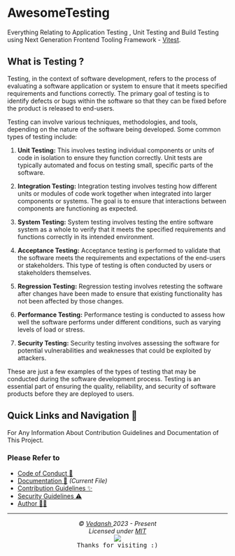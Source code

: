 # AwesomeTesting
Everything Relating to Application Testing , Unit Testing and Build Testing using Next Generation Frontend Tooling Framework - [Vitest](https://vitest.dev). 

## What is Testing ?

Testing, in the context of software development, refers to the process of evaluating a software application or system to ensure that it meets specified requirements and functions correctly. The primary goal of testing is to identify defects or bugs within the software so that they can be fixed before the product is released to end-users.

Testing can involve various techniques, methodologies, and tools, depending on the nature of the software being developed. Some common types of testing include:

1. **Unit Testing:** This involves testing individual components or units of code in isolation to ensure they function correctly. Unit tests are typically automated and focus on testing small, specific parts of the software.

2. **Integration Testing:** Integration testing involves testing how different units or modules of code work together when integrated into larger components or systems. The goal is to ensure that interactions between components are functioning as expected.

3. **System Testing:** System testing involves testing the entire software system as a whole to verify that it meets the specified requirements and functions correctly in its intended environment.

4. **Acceptance Testing:** Acceptance testing is performed to validate that the software meets the requirements and expectations of the end-users or stakeholders. This type of testing is often conducted by users or stakeholders themselves.

5. **Regression Testing:** Regression testing involves retesting the software after changes have been made to ensure that existing functionality has not been affected by those changes.

6. **Performance Testing:** Performance testing is conducted to assess how well the software performs under different conditions, such as varying levels of load or stress.

7. **Security Testing:** Security testing involves assessing the software for potential vulnerabilities and weaknesses that could be exploited by attackers.

These are just a few examples of the types of testing that may be conducted during the software development process. Testing is an essential part of ensuring the quality, reliability, and security of software products before they are deployed to users.

## Quick Links and Navigation 🧭

For Any Information About Contribution Guidelines and Documentation of This Project.

### Please Refer to

- [Code of Conduct 🤗](https://github.com/offensive-vk/AwesomeScripts/blob/master/code_of_conduct.md)
- [Documentation 📖](https://github.com/offensive-vk/AwesomeScripts/blob/master/readme.md) *(Current File)*
- [Contribution Guidelines ✨](https://github.com/offensive-vk/AwesomeScripts/blob/master/contributing.md)
- [Security Guidelines ⚠️](https://github.com/offensive-vk/AwesomeScripts/blob/master/security.md)
- [Author 🧑‍💻](https://github.com/offensive-vk/)

***

<p align="center">
  <i>&copy; <a href="https://github.com/offensive-vk/">Vedansh </a> 2023 - Present</i><br>
  <i>Licensed under <a href="https://mit-license.org/">MIT</a></i><br>
  <a href="https://github.com/npm-run-test"><img src="https://i.ibb.co/4KtpYxb/octocat-clean-mini.png" /></a><br>
  <kbd>Thanks for visiting :)</kbd>
</p>
